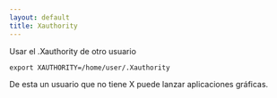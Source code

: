 ```yaml
---
layout: default
title: Xauthority
---
```

Usar el .Xauthority de otro usuario

    export XAUTHORITY=/home/user/.Xauthority

De esta un usuario que no tiene X puede lanzar aplicaciones gráficas.
